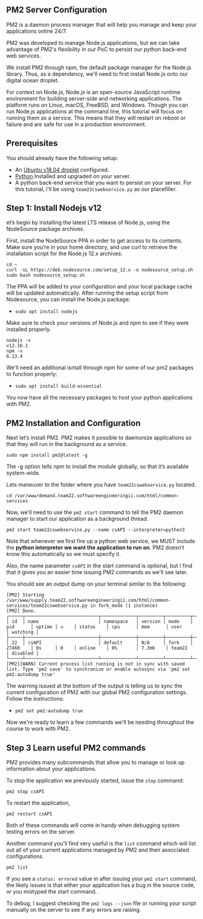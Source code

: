 ## PM2 Server Configuration

PM2 is a daemon process manager that will help you manage and keep your applications online 24/7. 

PM2 was developed to manage Node.js applications, but we can take advantage of PM2's flexibility in our PoC to persist our python back-end web services. 

We install PM2 through npm, the default package manager for the Node.js library. Thus, as a dependency, we'll need to first install Node.js onto our digital ocean droplet. 

For context on Node.js, Node.js is an open-source JavaScript runtime environment for building server-side and networking applications. The platform runs on Linux, macOS, FreeBSD, and Windows. Though you can run Node.js applications at the command line, this tutorial will focus on running them as a service. This means that they will restart on reboot or failure and are safe for use in a production environment.

## Prerequisites

You should already have the following setup:

* An [Ubuntu v18.04 droplet](/README.md) configured.
* [Python](python/python.md) Installed and upgraded on your server. 
* A python back-end service that you want to persist on your server. For this tutorial, i'll be using `team22cswebservice.py` as our placefiller. 

## Step 1: Install Nodejs v12

et’s begin by installing the latest LTS release of Node.js, using the NodeSource package archives.

First, install the NodeSource PPA in order to get access to its contents. Make sure you’re in your home directory, and use curl to retrieve the installation script for the Node.js 12.x archives:

```
cd ~
curl -sL https://deb.nodesource.com/setup_12.x -o nodesource_setup.sh
sudo bash nodesource_setup.sh
```

The PPA will be added to your configuration and your local package cache will be updated automatically. After running the setup script from Nodesource, you can install the Node.js package:

* `sudo apt install nodejs`

Make sure to check your versions of Node.js and npm to see if they were installed properly. 

```
nodejs -v
v12.16.1
npm -v
6.13.4
```

We'll need an additional isntall through npm for some of our pm2 packages to function properly: 

* `sudo apt install build-essential`

You now have all the necessary packages to host your python applications with PM2. 


## PM2 Installation and Configuration

Next let’s install PM2. PM2 makes it possible to daemonize applications so that they will run in the background as a service.

`sudo npm install pm2@latest -g`

The -g option tells npm to install the module globally, so that it’s available system-wide.

Lets maneuver to the folder where you have `team22cswebservice.py` located. 

`cd /var/www/demand.team22.softwareengineeringii.com/html/common-services`

Now, we'll need to use the `pm2 start` command to tell the PM2 daemon manager to start our application as a background thread. 

`pm2 start team22cswebservice.py --name csAPI --interpreter=python3`

Note that whenever we first fire up a python web service, we MUST include the **python interpreter we want the application to run on**. PM2 doesn't know this automatically so we must specify it. 

Also, the name parameter `csAPI` in the start command is optional, but I find that it gives you an easier time issuing PM2 commands as we'll see later. 

You should see an output dump on your terminal similar to the following: 

```
[PM2] Starting /var/www/supply.team22.softwareengineeringii.com/html/common-services/team22cswebservice.py in fork_mode (1 instance)
[PM2] Done.
┌─────┬───────────────────────────┬─────────────┬─────────┬─────────┬──────────┬────────┬──────┬───────────┬──────────┬──────────┬──────────┬──────────┐
│ id  │ name                      │ namespace   │ version │ mode    │ pid      │ uptime │ ↺    │ status    │ cpu      │ mem      │ user     │ watching │
├─────┼───────────────────────────┼─────────────┼─────────┼─────────┼──────────┼────────┼──────┼───────────┼──────────┼──────────┼──────────┼──────────┤
│ 22  │ csAPI                     │ default     │ N/A     │ fork    │ 27460    │ 0s     │ 0    │ online    │ 0%       │ 7.3mb    │ team22   │ disabled │
└─────┴───────────────────────────┴─────────────┴─────────┴─────────┴──────────┴────────┴──────┴───────────┴──────────┴──────────┴──────────┴──────────┘
[PM2][WARN] Current process list running is not in sync with saved list. Type 'pm2 save' to synchronize or enable autosync via 'pm2 set pm2:autodump true'
```

The warning issued at the bottom of the output is telling us to sync the current configuration of PM2 with our global PM2 configuration settings. Follow the instructions:

* `pm2 set pm2:autodump true`

Now we're ready to learn a few commands we'll be needing throughout the course to work with PM2. 

## Step 3 Learn useful PM2 commands

PM2 provides many subcommands that allow you to manage or look up information about your applications.

To stop the application we previously started, issue the `stop` command:

`pm2 stop csAPI`

To restart the application,

`pm2 restart csAPI`

Both of these commands will come in handy when debugging system testing errors on the server. 

Another command you'll find very useful is the `list` command which will list out all of your current applications managed by PM2 and their associated configurations.

`pm2 list`

If you see a `status: errored` value in after issuing your `pm2 start` command, the likely issues is that either your application has a bug in the source code, or you mistyped the start command. 

To debug, I suggest checking the `pm2 logs --json` file or running your script manually on the server to see if any errors are raising.




